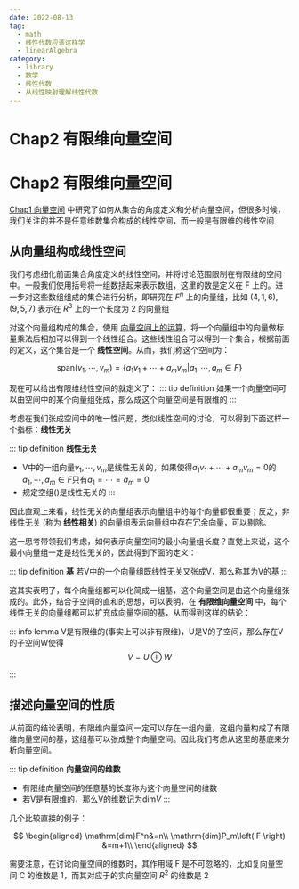 ```yaml
---
date: 2022-08-13
tag:
  - math
  - 线性代数应该这样学
  - linearAlgebra
category:
  - library
  - 数学
  - 线性代数
  - 从线性映射理解线性代数
---
```


# Chap2 有限维向量空间

# Chap2 有限维向量空间

[Chap1 向量空间](./Chap1-向量空间.md) 中研究了如何从集合的角度定义和分析向量空间，但很多时候，我们关注的并不是任意维数集合构成的线性空间，而一般是有限维的线性空间

## 从向量组构成线性空间

我们考虑细化前面集合角度定义的线性空间，并将讨论范围限制在有限维的空间中。一般我们使用括号将一组数括起来表示数组，这里的数是定义在 F 上的。进一步对这些数组组成的集合进行分析，即研究在 $F^n$ 上的向量组，比如 $\left( 4,1,6 \right) ,\left( 9,5,7 \right)$ 表示在 $R^3$ 上的一个长度为 2 的向量组

对这个向量组构成的集合，使用 [向量空间上的运算](./Chap1-向量空间.md#向量空间上的运算)，将一个向量组中的向量做标量乘法后相加可以得到一个线性组合。这些线性组合可以得到一个集合，根据前面的定义，这个集合是一个 **线性空间**。从而，我们称这个空间为：

$$
\mathrm{span}\left( v_1,\cdots ,v_m \right) =\left\{ a_1v_1+\cdots +a_mv_m|a_1,\cdots ,a_m\in F \right\} 
$$


现在可以给出有限维线性空间的就定义了：
::: tip definition
如果一个向量空间可以由空间中的某个向量组张成，那么成这个向量空间是有限维的
:::


考虑在我们张成空间中的唯一性问题，类似线性空间的讨论，可以得到下面这样一个指标：**线性无关**

::: tip definition
**线性无关**
- V中的一组向量$v_1,\cdots,v_m$是线性无关的，如果使得$a_1v_1+\cdots +a_mv_m=0$的$a_1,\cdots,a_{m} \in F$只有$a_1=\cdots=a_{m}= 0$
- 规定空组()是线性无关的
:::


因此直观上来看，线性无关的向量组表示向量组中的每个向量都很重要；反之，非线性无关 (称为 **线性相关**) 的向量组表示向量组中存在冗余向量，可以剔除。

这一思考带领我们考虑，如何表示向量空间的最小向量组长度？直觉上来说，这个最小向量组一定是线性无关的，因此得到下面的定义：

::: tip definition
**基**
若V中的一个向量组既线性无关又张成V，那么称其为V的基
:::


这其实表明了，每个向量组都可以化简成一组基，这个向量空间是由这个向量组张成的。此外，结合子空间的直和的思想，可以表明，在 **有限维向量空间** 中，每个线性无关的向量组都可以扩充成向量空间的基，从而得到这样的结论：

::: info lemma
V是有限维的(事实上可以非有限维)，U是V的子空间，那么存在V的子空间W使得
$$
V=U\oplus W
$$

:::


## 描述向量空间的性质

从前面的结论表明，有限维向量空间一定可以存在一组向量，这组向量构成了有限维向量空间的基，这组基可以张成整个向量空间。因此我们考虑从这里的基底来分析向量空间。

::: tip definition
**向量空间的维数**
- 有限维向量空间的任意基的长度称为这个向量空间的维数
- 若V是有限维的，那么V的维数记为$\mathrm{dim}V$
:::


几个比较直接的例子：

$$
\begin{aligned}
	\mathrm{dim}F^n&=n\\
	\mathrm{dim}P_m\left( F \right) &=m+1\\
\end{aligned}
$$


需要注意，在讨论向量空间的维数时，其作用域 F 是不可忽略的，比如复向量空间 C 的维数是 1，而其对应于的实向量空间 $R^2$ 的维数是 2
